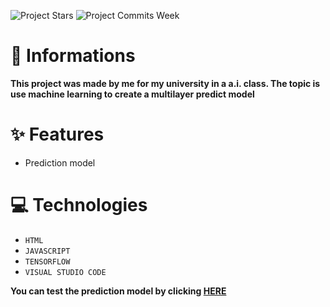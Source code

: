 ![Project Stars](https://img.shields.io/github/stars/4kauanmota/predictionModelAI?color=1e90ff) ![Project Commits Week](https://img.shields.io/github/commit-activity/w/4kauanmota/predictionModelAI?color=1e90ff)

# 📄 **Informations**
**This project was made by me for my university in a a.i. class. The topic is use machine learning to create a multilayer predict model**

# ✨ **Features**
+ Prediction model

# 💻 **Technologies**
+ `HTML`
+ `JAVASCRIPT`
+ `TENSORFLOW`
+ `VISUAL STUDIO CODE`

**You can test the prediction model by clicking [HERE](https://predictionmodelai.bohr.io)**
